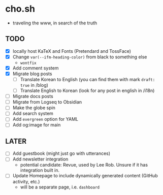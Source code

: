 # cho.sh

- traveling the www, in search of the truth

## TODO

- [x] locally host KaTeX and Fonts (Pretendard and TossFace)
- [x] Change `var(--ifm-heading-color)` from black to something else
  - `wontfix`
- [x] Add comment system
- [x] Migrate blog posts
  - [ ] Translate Korean to English (you can find them with mark `draft: true` in /blog)
  - [ ] Translate English to Korean (look for any post in english in /i18n)
- [ ] Migrate docs posts
- [ ] Migrate from Logseq to Obsidian
- [ ] Make the globe spin
- [ ] Add search system
- [ ] Add `evergreen` option for YAML
- [ ] Add og:image for main

## LATER

- [ ] Add guestbook (might just go with utterances)
- [ ] Add newsletter integration
  - potential candidate: Revue, used by Lee Rob. Unsure if it has integration built in.
- [ ] Update Homepage to include dynamically generated content (GitHub activity, etc.)
  - will be a separate page, i.e. `dashboard`
